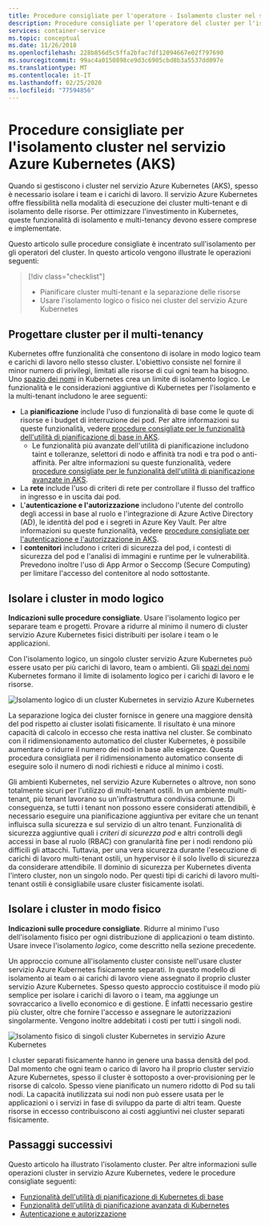 ```yaml
---
title: Procedure consigliate per l'operatore - Isolamento cluster nel servizio Azure Kubernetes (AKS)
description: Procedure consigliate per l'operatore del cluster per l'isolamento nel servizio Azure Kubernetes (AKS)
services: container-service
ms.topic: conceptual
ms.date: 11/26/2018
ms.openlocfilehash: 228b856d5c5ffa2bfac7df12094667e02f797690
ms.sourcegitcommit: 99ac4a0150898ce9d3c6905cbd8b3a5537dd097e
ms.translationtype: MT
ms.contentlocale: it-IT
ms.lasthandoff: 02/25/2020
ms.locfileid: "77594856"
---
```

# <a name="best-practices-for-cluster-isolation-in-azure-kubernetes-service-aks"></a>Procedure consigliate per l'isolamento cluster nel servizio Azure Kubernetes (AKS)

Quando si gestiscono i cluster nel servizio Azure Kubernetes (AKS), spesso è necessario isolare i team e i carichi di lavoro. Il servizio Azure Kubernetes offre flessibilità nella modalità di esecuzione dei cluster multi-tenant e di isolamento delle risorse. Per ottimizzare l'investimento in Kubernetes, queste funzionalità di isolamento e multi-tenancy devono essere comprese e implementate.

Questo articolo sulle procedure consigliate è incentrato sull'isolamento per gli operatori del cluster. In questo articolo vengono illustrate le operazioni seguenti:

> [!div class="checklist"]
> * Pianificare cluster multi-tenant e la separazione delle risorse
> * Usare l'isolamento logico o fisico nei cluster del servizio Azure Kubernetes

## <a name="design-clusters-for-multi-tenancy"></a>Progettare cluster per il multi-tenancy

Kubernetes offre funzionalità che consentono di isolare in modo logico team e carichi di lavoro nello stesso cluster. L'obiettivo consiste nel fornire il minor numero di privilegi, limitati alle risorse di cui ogni team ha bisogno. Uno [spazio dei nomi][k8s-namespaces] in Kubernetes crea un limite di isolamento logico. Le funzionalità e le considerazioni aggiuntive di Kubernetes per l'isolamento e la multi-tenant includono le aree seguenti:

* La **pianificazione** include l'uso di funzionalità di base come le quote di risorse e i budget di interruzione dei pod. Per altre informazioni su queste funzionalità, vedere [procedure consigliate per le funzionalità dell'utilità di pianificazione di base in AKS][aks-best-practices-scheduler].
  * Le funzionalità più avanzate dell'utilità di pianificazione includono taint e tolleranze, selettori di nodo e affinità tra nodi e tra pod o anti-affinità. Per altre informazioni su queste funzionalità, vedere [procedure consigliate per le funzionalità dell'utilità di pianificazione avanzate in AKS][aks-best-practices-advanced-scheduler].
* La **rete** include l'uso di criteri di rete per controllare il flusso del traffico in ingresso e in uscita dai pod.
* L'**autenticazione e l'autorizzazione** includono l'utente del controllo degli accessi in base al ruolo e l'integrazione di Azure Active Directory (AD), le identità del pod e i segreti in Azure Key Vault. Per altre informazioni su queste funzionalità, vedere [procedure consigliate per l'autenticazione e l'autorizzazione in AKS][aks-best-practices-identity].
* I **contenitori** includono i criteri di sicurezza del pod, i contesti di sicurezza del pod e l'analisi di immagini e runtime per le vulnerabilità. Prevedono inoltre l'uso di App Armor o Seccomp (Secure Computing) per limitare l'accesso del contenitore al nodo sottostante.

## <a name="logically-isolate-clusters"></a>Isolare i cluster in modo logico

**Indicazioni sulle procedure consigliate**. Usare l'isolamento logico per separare team e progetti. Provare a ridurre al minimo il numero di cluster servizio Azure Kubernetes fisici distribuiti per isolare i team o le applicazioni.

Con l'isolamento logico, un singolo cluster servizio Azure Kubernetes può essere usato per più carichi di lavoro, team o ambienti. Gli [spazi dei nomi][k8s-namespaces] Kubernetes formano il limite di isolamento logico per i carichi di lavoro e le risorse.

![Isolamento logico di un cluster Kubernetes in servizio Azure Kubernetes](media/operator-best-practices-cluster-isolation/logical-isolation.png)

La separazione logica dei cluster fornisce in genere una maggiore densità del pod rispetto ai cluster isolati fisicamente. Il risultato è una minore capacità di calcolo in eccesso che resta inattiva nel cluster. Se combinato con il ridimensionamento automatico del cluster Kubernetes, è possibile aumentare o ridurre il numero dei nodi in base alle esigenze. Questa procedura consigliata per il ridimensionamento automatico consente di eseguire solo il numero di nodi richiesti e riduce al minimo i costi.

Gli ambienti Kubernetes, nel servizio Azure Kubernetes o altrove, non sono totalmente sicuri per l'utilizzo di multi-tenant ostili. In un ambiente multi-tenant, più tenant lavorano su un'infrastruttura condivisa comune. Di conseguenza, se tutti i tenant non possono essere considerati attendibili, è necessario eseguire una pianificazione aggiuntiva per evitare che un tenant influisca sulla sicurezza e sul servizio di un altro tenant. Funzionalità di sicurezza aggiuntive quali i *criteri di sicurezza pod* e altri controlli degli accessi in base al ruolo (RBAC) con granularità fine per i nodi rendono più difficili gli attacchi. Tuttavia, per una vera sicurezza durante l'esecuzione di carichi di lavoro multi-tenant ostili, un hypervisor è il solo livello di sicurezza da considerare attendibile. Il dominio di sicurezza per Kubernetes diventa l'intero cluster, non un singolo nodo. Per questi tipi di carichi di lavoro multi-tenant ostili è consigliabile usare cluster fisicamente isolati.

## <a name="physically-isolate-clusters"></a>Isolare i cluster in modo fisico

**Indicazioni sulle procedure consigliate**. Ridurre al minimo l'uso dell'isolamento fisico per ogni distribuzione di applicazioni o team distinto. Usare invece l'isolamento *logico*, come descritto nella sezione precedente.

Un approccio comune all'isolamento cluster consiste nell'usare cluster servizio Azure Kubernetes fisicamente separati. In questo modello di isolamento ai team o ai carichi di lavoro viene assegnato il proprio cluster servizio Azure Kubernetes. Spesso questo approccio costituisce il modo più semplice per isolare i carichi di lavoro o i team, ma aggiunge un sovraccarico a livello economico e di gestione. È infatti necessario gestire più cluster, oltre che fornire l'accesso e assegnare le autorizzazioni singolarmente. Vengono inoltre addebitati i costi per tutti i singoli nodi.

![Isolamento fisico di singoli cluster Kubernetes in servizio Azure Kubernetes](media/operator-best-practices-cluster-isolation/physical-isolation.png)

I cluster separati fisicamente hanno in genere una bassa densità del pod. Dal momento che ogni team o carico di lavoro ha il proprio cluster servizio Azure Kubernetes, spesso il cluster è sottoposto a over-provisioning per le risorse di calcolo. Spesso viene pianificato un numero ridotto di Pod su tali nodi. La capacità inutilizzata sui nodi non può essere usata per le applicazioni o i servizi in fase di sviluppo da parte di altri team. Queste risorse in eccesso contribuiscono ai costi aggiuntivi nei cluster separati fisicamente.

## <a name="next-steps"></a>Passaggi successivi

Questo articolo ha illustrato l'isolamento cluster. Per altre informazioni sulle operazioni cluster in servizio Azure Kubernetes, vedere le procedure consigliate seguenti:

* [Funzionalità dell'utilità di pianificazione di Kubernetes di base][aks-best-practices-scheduler]
* [Funzionalità dell'utilità di pianificazione avanzata di Kubernetes][aks-best-practices-advanced-scheduler]
* [Autenticazione e autorizzazione][aks-best-practices-identity]

<!-- EXTERNAL LINKS -->

<!-- INTERNAL LINKS -->
[k8s-namespaces]: concepts-clusters-workloads.md#namespaces
[aks-best-practices-scheduler]: operator-best-practices-scheduler.md
[aks-best-practices-advanced-scheduler]: operator-best-practices-advanced-scheduler.md
[aks-best-practices-identity]: operator-best-practices-identity.md
